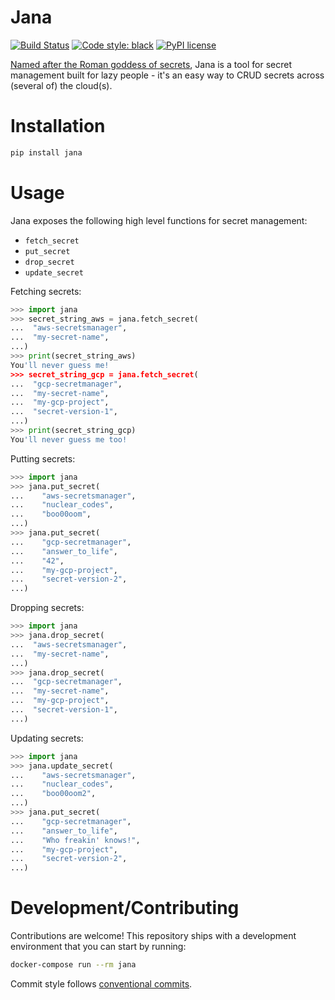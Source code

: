 # Jana

[![Build Status](https://travis-ci.com/zack-klein/jana.svg?branch=master)](https://travis-ci.com/zack-klein/snowbird) [![Code style: black](https://img.shields.io/badge/code%20style-black-000000.svg)](https://github.com/psf/black) [![PyPI license](https://img.shields.io/pypi/l/ansicolortags.svg)](https://pypi.python.org/pypi/ansicolortags/)


[Named after the Roman goddess of secrets](https://en.wikipedia.org/wiki/Janus), Jana is a tool for secret management built for lazy people - it's an easy way to CRUD secrets across (several of) the cloud(s).

# Installation

```bash
pip install jana
```

# Usage

Jana exposes the following high level functions for secret management:
  - `fetch_secret`
  - `put_secret`
  - `drop_secret`
  - `update_secret`

Fetching secrets:
```python
>>> import jana
>>> secret_string_aws = jana.fetch_secret(
...  "aws-secretsmanager",
...  "my-secret-name",
...)
>>> print(secret_string_aws)
You'll never guess me!
>>> secret_string_gcp = jana.fetch_secret(
...  "gcp-secretmanager",
...  "my-secret-name",
...  "my-gcp-project",
...  "secret-version-1",
...)
>>> print(secret_string_gcp)
You'll never guess me too!
```

Putting secrets:
```python
>>> import jana
>>> jana.put_secret(
...    "aws-secretsmanager",
...    "nuclear_codes",
...    "boo00oom",
...)
>>> jana.put_secret(
...    "gcp-secretmanager",
...    "answer_to_life",
...    "42",
...    "my-gcp-project",
...    "secret-version-2",
...)
```

Dropping secrets:
```python
>>> import jana
>>> jana.drop_secret(
...  "aws-secretsmanager",
...  "my-secret-name",
...)
>>> jana.drop_secret(
...  "gcp-secretmanager",
...  "my-secret-name",
...  "my-gcp-project",
...  "secret-version-1",
...)
```

Updating secrets:
```python
>>> import jana
>>> jana.update_secret(
...    "aws-secretsmanager",
...    "nuclear_codes",
...    "boo00oom2",
...)
>>> jana.put_secret(
...    "gcp-secretmanager",
...    "answer_to_life",
...    "Who freakin' knows!",
...    "my-gcp-project",
...    "secret-version-2",
...)
```

# Development/Contributing

Contributions are welcome! This repository ships with a development environment that you can start by running:
```bash
docker-compose run --rm jana
```

Commit style follows [conventional commits](https://www.conventionalcommits.org/en/v1.0.0/).
